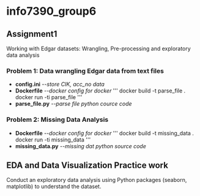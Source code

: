 # info7390_group6

## Assignment1
  Working with Edgar datasets: Wrangling, Pre-processing and exploratory data analysis
   ### Problem 1: Data wrangling Edgar data from text files
   * **config.ini** 
       *--store CIK, acc_no data*
   * **Dockerfile** 
       *--docker config for docker*
       '''
       docker build -t parse_file .
       docker run -ti parse_file
       '''
   * **parse_file.py**
       *--parse file python cource code*
   ### Problem 2: Missing Data Analysis
   * **Dockerfile** *--docker config for docker*
       '''
       docker build -t missing_data .
       docker run -ti missing_data
       '''
   * **missing_data.py** *--missing dat python source code*

## EDA and Data Visualization Practice work

  Conduct an exploratory data analysis using Python packages (seaborn, matplotlib) to understand the dataset.
